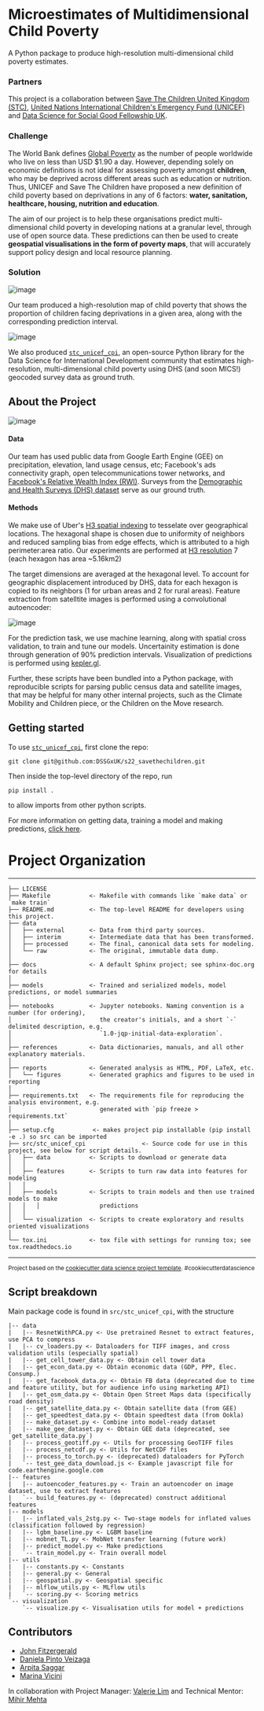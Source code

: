 Microestimates of Multidimensional Child Poverty
==============================

A Python package to produce high-resolution multi-dimensional child poverty estimates.

### Partners

This project is a collaboration between [Save The Children United Kingdom (STC)](https://www.savethechildren.org.uk/what-we-do), [United Nations International Children's Emergency Fund (UNICEF)](https://www.unicef.org/about-unicef) and [Data Science for Social Good Fellowship UK](https://warwick.ac.uk/research/data-science/warwick-data/dssgx/). 

### Challenge 

The World Bank defines [Global Poverty](https://www.google.com/url?sa=t&rct=j&q=&esrc=s&source=web&cd=&cad=rja&uact=8&ved=2ahUKEwiJy4yTgoP6AhV-QUEAHQy7C2cQFnoECAQQAw&url=https%3A%2F%2Fwww.compassion.com%2Fpoverty%2Fglobal-poverty-definition.htm%23%3A~%3Atext%3DGlobal%2520poverty%2520is%2520defined%2520as%2Cdefined%2520by%2520the%2520World%2520Bank.&usg=AOvVaw1IvLvvBCUkZxRtVl5eM7km) as the number of people worldwide who live on less than USD $1.90 a day.  However, depending solely on economic definitions is not ideal for assessing poverty amongst **children**, who may be deprived across different areas such as education or nutrition. Thus, UNICEF and Save The Children have proposed a new definition of child poverty based on deprivations in any of 6 factors: **water, sanitation, healthcare, housing, nutrition and education**.  

The aim of our project is to help these organisations predict multi-dimensional child poverty in developing nations at a granular level, through use of open source data. These predictions can then be used to create **geospatial visualisations in the form of poverty maps**, that will accurately support policy design and local resource planning.

### Solution

![image](https://drive.google.com/uc?export=view&id=1OAGcy5YSbTtj6C7w8Jq-jCp_9z1dhd_G)

Our team produced a high-resolution map of child poverty that shows the proportion of children facing deprivations in a given area, along with the corresponding prediction interval. 

![image](https://drive.google.com/uc?export=view&id=1EuPo2dVybmNHaUYWsjRmNTDGGlkSUyJI)

We also produced [`stc_unicef_cpi`](https://stc-unicef-cpi.readthedocs.io/en/latest/index.html), an open-source Python library for the Data Science for International Development community that estimates high-resolution, multi-dimensional child poverty using DHS (and soon MICS!) geocoded survey data as ground truth.


## About the Project

![image](https://drive.google.com/uc?export=view&id=1qoqWZ5xVvmLgkpFWacRILa2hmx4AIOxm)

#### Data

Our team has used public data from Google Earth Engine (GEE) on precipitation, elevation, land usage census, etc; Facebook's ads connectivity graph, open telecommunications tower networks, and [Facebook's Relative Wealth Index (RWI)](https://dataforgood.facebook.com/dfg/tools/relative-wealth-index). Surveys from the [Demographic and Health Surveys (DHS) dataset](https://dhsprogram.com/) serve as our ground truth. 

#### Methods 

<!---

![image](https://drive.google.com/uc?export=view&id=1H5-MTQ3E-Ave7JS0YsJLhsCJ7s58-DNG)

![image](https://drive.google.com/uc?export=view&id=1FpOTT0kBKKjcJa011Uk5TNNKyL1RkUne)

![image](https://drive.google.com/uc?export=view&id=11Y4PEZxyYCr0705pyAwNT0Z8qDu7DRSD)

--->

We make use of Uber's [H3 spatial indexing](https://www.uber.com/en-IN/blog/h3/) to tesselate over geographical locations. The hexagonal shape is chosen due to uniformity of neighbors and reduced sampling bias from edge effects, which is attributed to a high perimeter:area ratio. Our experiments are performed at [H3 resolution](https://h3geo.org/docs/core-library/restable/) 7 (each hexagon has area ~5.16km2)

The target dimensions are averaged at the hexagonal level. To account for geographic displacement introduced by DHS, data for each hexagon is copied to its neighbors (1 for urban areas and 2 for rural areas). Feature extraction from satelltite images is performed using a convolutional autoencoder:

![image](https://drive.google.com/uc?export=view&id=1v6vLy6C9g46K-xr71Z8BoHohBUWHZ0gw)

For the prediction task, we use machine learning, along with spatial cross validation, to train and tune our models. Uncertainity estimation is done through generation of 90% prediction intervals. Visualization of predictions is performed using [kepler.gl](https://github.com/keplergl/kepler.gl).

Further, these scripts have been bundled into a Python package, with reproducible scripts for parsing public census data and satellite images, that may be helpful for many other internal projects, such as the Climate Mobility and Children piece, or the Children on the Move research.

<!---
We used machine learning and deep learning techniques to achieve a very high resolution of 5km2, beyond most public research which is only aggregated at state levels, which will be helpful for targetted aid planning and policy research in both organisations.

Beyond this map, the team has also done excellent work in creating a python package and reproducible scripts for parsing public census data and satellite images, that may be helpful for many other internal projects, such as the Climate Mobility and Children piece, or the Children on the Move research.
--->

## Getting started

To use [`stc_unicef_cpi`](https://stc-unicef-cpi.readthedocs.io/en/latest/index.html), first clone the repo:

```
git clone git@github.com:DSSGxUK/s22_savethechildren.git
```

Then inside the top-level directory of the repo, run

``` 
pip install .
```

to allow imports from other python scripts.

For more information on getting data, training a model and making predictions, [click here](https://stc-unicef-cpi.readthedocs.io/en/latest/getting-started.html#getting-started).


# Project Organization
------------


    ├── LICENSE
    ├── Makefile           <- Makefile with commands like `make data` or `make train`
    ├── README.md          <- The top-level README for developers using this project.
    ├── data
    │   ├── external       <- Data from third party sources.
    │   ├── interim        <- Intermediate data that has been transformed.
    │   ├── processed      <- The final, canonical data sets for modeling.
    │   └── raw            <- The original, immutable data dump.
    │
    ├── docs               <- A default Sphinx project; see sphinx-doc.org for details
    │
    ├── models             <- Trained and serialized models, model predictions, or model summaries
    │
    ├── notebooks          <- Jupyter notebooks. Naming convention is a number (for ordering),
    │                         the creator's initials, and a short `-` delimited description, e.g.
    │                         `1.0-jqp-initial-data-exploration`.
    │
    ├── references         <- Data dictionaries, manuals, and all other explanatory materials.
    │
    ├── reports            <- Generated analysis as HTML, PDF, LaTeX, etc.
    │   └── figures        <- Generated graphics and figures to be used in reporting
    │
    ├── requirements.txt   <- The requirements file for reproducing the analysis environment, e.g.
    │                         generated with `pip freeze > requirements.txt`
    │
    ├── setup.cfg           <- makes project pip installable (pip install -e .) so src can be imported
    ├── src/stc_unicef_cpi                <- Source code for use in this project, see below for script details.
    │   ├── data           <- Scripts to download or generate data
    │   │
    │   ├── features       <- Scripts to turn raw data into features for modeling
    │   │
    │   ├── models         <- Scripts to train models and then use trained models to make
    │   │   │                 predictions
    │   │
    │   └── visualization  <- Scripts to create exploratory and results oriented visualizations
    │
    └── tox.ini            <- tox file with settings for running tox; see tox.readthedocs.io


--------

<p><small>Project based on the <a target="_blank" href="https://drivendata.github.io/cookiecutter-data-science/">cookiecutter data science project template</a>. #cookiecutterdatascience</small></p>


## Script breakdown
Main package code is found in `src/stc_unicef_cpi`, with the structure

```
|-- data
|   |-- ResnetWithPCA.py <- Use pretrained Resnet to extract features, use PCA to compress
|   |-- cv_loaders.py <- Dataloaders for TIFF images, and cross validation utils (especially spatial)
|   |-- get_cell_tower_data.py <- Obtain cell tower data
|   |-- get_econ_data.py <- Obtain economic data (GDP, PPP, Elec. Consump.)
|   |-- get_facebook_data.py <- Obtain FB data (deprecated due to time and feature utility, but for audience info using marketing API)
|   |-- get_osm_data.py <- Obtain Open Street Maps data (specifically road density)
|   |-- get_satellite_data.py <- Obtain satellite data (from GEE)
|   |-- get_speedtest_data.py <- Obtain speedtest data (from Ookla)
|   |-- make_dataset.py <- Combine into model-ready dataset
|   |-- make_gee_dataset.py <- Obtain GEE data (deprecated, see `get_satellite_data.py`)
|   |-- process_geotiff.py <- Utils for processing GeoTIFF files
|   |-- process_netcdf.py <- Utils for NetCDF files
|   |-- process_to_torch.py <- (deprecated) dataloaders for PyTorch
|   `-- test_gee_data_download.js <- Example javascript file for code.earthengine.google.com
|-- features
|   |-- autoencoder_features.py <- Train an autoencoder on image dataset, use to extract features
|   `-- build_features.py <- (deprecated) construct additional features
|-- models
|   |-- inflated_vals_2stg.py <- Two-stage models for inflated values (classification followed by regression)
|   |-- lgbm_baseline.py <- LGBM baseline
|   |-- mobnet_TL.py <- MobNet transfer learning (future work)
|   |-- predict_model.py <- Make predictions
|   `-- train_model.py <- Train overall model
|-- utils
|   |-- constants.py <- Constants
|   |-- general.py <- General
|   |-- geospatial.py <- Geospatial specific
|   |-- mlflow_utils.py <- MLflow utils
|   `-- scoring.py <- Scoring metrics
`-- visualization
    `-- visualize.py <- Visualisation utils for model + predictions
```

## Contributors

- [John Fitzergerald](https://github.com/fitzgeraldja) 
- [Daniela Pinto Veizaga](https://github.com/dapivei)
- [Arpita Saggar](https://github.com/Arpita2512)
- [Marina Vicini](https://github.com/marinavicini)

In collaboration with Project Manager: [Valerie Lim](https://github.com/valerielim) and Technical Mentor: [Mihir Mehta](https://github.com/mihirpsu) 

